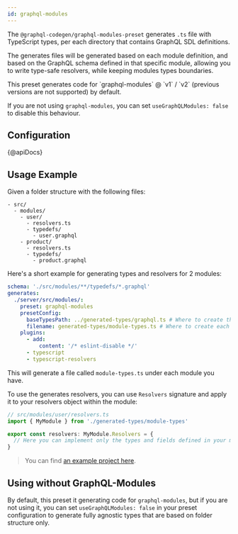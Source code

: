 ```yaml
---
id: graphql-modules
---
```


The `@graphql-codegen/graphql-modules-preset` generates `.ts` file with TypeScript types, per each directory that contains GraphQL SDL definitions.

The generates files will be generated based on each module definition, and based on the GraphQL schema defined in that specific module, allowing you to write type-safe resolvers, while keeping modules types boundaries.

<MDXWarning title="Usage Requirements">
This preset generates code for `graphql-modules` @ `v1` / `v2` (previous versions are not supported) by default.

If you are not using `graphql-modules`, you can set `useGraphQLModules: false` to disable this behaviour.
</MDXWarning>

## Configuration

{@apiDocs}

## Usage Example

Given a folder structure with the following files:

```
- src/
  - modules/
    - user/
      - resolvers.ts
      - typedefs/
        - user.graphql
    - product/
      - resolvers.ts
      - typedefs/
        - product.graphql
```

Here's a short example for generating types and resolvers for 2 modules:

```yaml
schema: './src/modules/**/typedefs/*.graphql'
generates:
  ./server/src/modules/:
    preset: graphql-modules
    presetConfig:
      baseTypesPath: ../generated-types/graphql.ts # Where to create the complete schema types
      filename: generated-types/module-types.ts # Where to create each module types
    plugins:
      - add:
          content: '/* eslint-disable */'
      - typescript
      - typescript-resolvers
```

This will generate a file called `module-types.ts` under each module you have.

To use the generates resolvers, you can use `Resolvers` signature and apply it to your resolvers object within the module:

```ts
// src/modules/user/resolvers.ts
import { MyModule } from './generated-types/module-types'

export const resolvers: MyModule.Resolvers = {
  // Here you can implement only the types and fields defined in your module!
}
```

> You can find [an example project here](https://github.com/dotansimha/graphql-code-generator/tree/master/dev-test/modules).

## Using without GraphQL-Modules

By default, this preset it generating code for `graphql-modules`, but if you are not using it, you can set `useGraphQLModules: false` in your preset configuration to generate fully agnostic types that are based on folder structure only.
